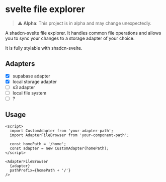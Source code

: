 # svelte file explorer

> ⚠️ **Alpha**: This project is in alpha and may change unexpectedly.

A shadcn-svelte file explorer. It handles common file operations and allows you to 
sync your changes to a storage adapter of your choice.

It is fully stylable with shadcn-svelte.

## Adapters
- [x] supabase adapter
- [x] local storage adapter
- [ ] s3 adapter
- [ ] local file system
- [ ] ?

## Usage
```svelte
<script>
  import CustomAdapter from 'your-adapter-path';
  import AdapterFileBrowser from 'your-component-path';

  const homePath = '/home';
  const adapter = new CustomAdapter(homePath);
</script>

<AdapterFileBrowser
  {adapter}
  pathPrefix={homePath + '/'}
/>
```